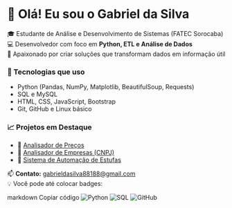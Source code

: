 # 👋 Olá! Eu sou o Gabriel da Silva

🎓 Estudante de Análise e Desenvolvimento de Sistemas (FATEC Sorocaba)  
💻 Desenvolvedor com foco em **Python, ETL e Análise de Dados**  
🚀 Apaixonado por criar soluções que transformam dados em informação útil  

### 🧠 Tecnologias que uso
- Python (Pandas, NumPy, Matplotlib, BeautifulSoup, Requests)
- SQL e MySQL
- HTML, CSS, JavaScript, Bootstrap
- Git, GitHub e Linux básico  

### 📈 Projetos em Destaque
- 🧩 [Analisador de Preços](https://github.com/gabrieldasilva88188/analisador-precos)
- 🏢 [Analisador de Empresas (CNPJ)](https://github.com/gabrieldasilva88188/analisador-cnpj)
- 🌿 [Sistema de Automação de Estufas](https://github.com/gabrieldasilva88188/TCC-Green-Hills)

📫 **Contato:** gabrieldasilva88188@gmail.com  
💡 Você pode até colocar badges:

markdown
Copiar código
![Python](https://img.shields.io/badge/Python-3776AB?style=for-the-badge&logo=python&logoColor=white)
![SQL](https://img.shields.io/badge/SQL-005C84?style=for-the-badge&logo=postgresql&logoColor=white)
![GitHub](https://img.shields.io/badge/GitHub-181717?style=for-the-badge&logo=github)
